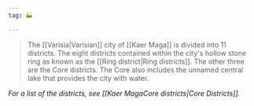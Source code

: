 ```yaml
---
tag: 🏭

---
```

> The [[Varisia|Varisian]] city of [[Kaer Maga]] is divided into 11 districts. The eight districts contained within the city's hollow stone ring as known as the [[Ring district|Ring districts]]. The other three are the Core districts.
> The Core also includes the unnamed central lake that provides the city with water.

*For a list of the districts, see [[Kaer MagaCore districts|Core Districts]].*






